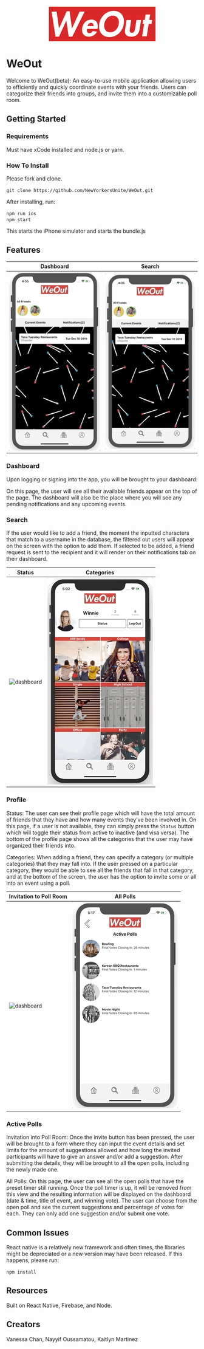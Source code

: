 <p align="center">
  <img src="./public/WeOut.png">
</p>

# WeOut

Welcome to WeOut(beta): An easy-to-use mobile application allowing users to efficiently and quickly coordinate events with your friends. Users can categorize their friends into groups, and invite them into a customizable poll room.

## Getting Started

### Requirements

Must have xCode installed and node.js or yarn.

### How To Install

Please fork and clone.

```
git clone https://github.com/NewYorkersUnite/WeOut.git
```

After installing, run:

```
npm run ios
npm start
```

This starts the iPhone simulator and starts the bundle.js

## Features

| Dashboard                          |               Search               |
| ---------------------------------- | :--------------------------------: |
| ![dashboard](public/Dashboard.gif) | ![searchadd](public/SearchAdd.gif) |

### Dashboard

Upon logging or signing into the app, you will be brought to your dashboard:

On this page, the user will see all their available friends appear on the top of the page. The dashboard will also be the place where you will see any pending notifications and any upcoming events.

### Search

If the user would like to add a friend, the moment the inputted characters that match to a username in the database, the filtered out users will appear on the screen with the option to add them. If selected to be added, a friend request is sent to the recipient and it will render on their notifications tab on their dashboard.

| Status                          |             Categories              |
| ------------------------------- | :---------------------------------: |
| ![dashboard](public/Status.gif) | ![searchadd](public/Categories.gif) |

### Profile

Status:
The user can see their profile page which will have the total amount of friends that they have and how many events they’ve been involved in. On this page, if a user is not available, they can simply press the `Status` button which will toggle their status from active to inactive (and visa versa). The bottom of the profile page shows all the categories that the user may have organized their friends into.

Categories:
When adding a friend, they can specify a category (or multiple categories) that they may fall into. If the user pressed on a particular category, they would be able to see all the friends that fall in that category, and at the bottom of the screen, the user has the option to invite some or all into an event using a poll.

| Invitation to Poll Room              |             All Polls             |
| ------------------------------------ | :-------------------------------: |
| ![dashboard](public/PollDetails.gif) | ![searchadd](public/AllPolls.gif) |

### Active Polls

Invitation into Poll Room:
Once the invite button has been pressed, the user will be brought to a form where they can input the event details and set limits for the amount of suggestions allowed and how long the invited participants will have to give an answer and/or add a suggestion. After submitting the details, they will be brought to all the open polls, including the newly made one.

All Polls:
On this page, the user can see all the open polls that have the preset timer still running. Once the poll timer is up, it will be removed from this view and the resulting information will be displayed on the dashboard (date & time, title of event, and winning vote).
The user can choose from the open poll and see the current suggestions and percentage of votes for each. They can only add one suggestion and/or submit one vote.

## Common Issues

React native is a relatively new framework and often times, the libraries might be depreciated or a new version may have been released. If this happens, please run:

```
npm install
```

## Resources

Built on React Native, Firebase, and Node.

## Creators

Vanessa Chan, Nayyif Oussamatou, Kaitlyn Martinez
